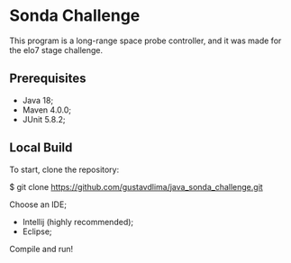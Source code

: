 # Sonda Challenge

This program is a long-range space probe controller, and it was made for the elo7 stage challenge.

## Prerequisites

- Java 18;
- Maven 4.0.0;
- JUnit 5.8.2;

## Local Build

To start, clone the repository:

$ git clone https://github.com/gustavdlima/java_sonda_challenge.git

Choose an IDE;

- Intellij (highly recommended);
- Eclipse;

Compile and run!
